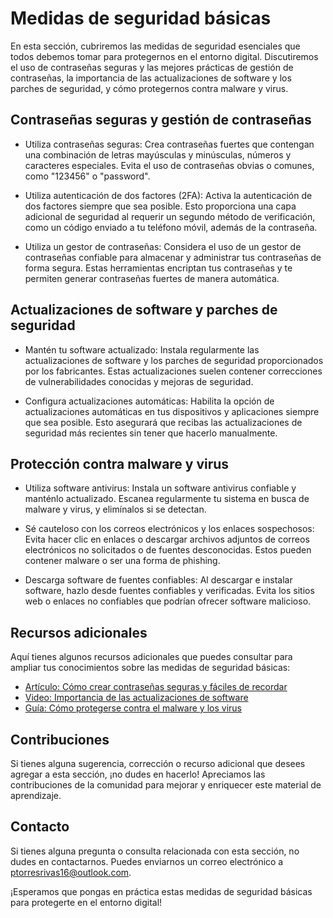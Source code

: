 # Medidas de seguridad básicas

En esta sección, cubriremos las medidas de seguridad esenciales que todos debemos tomar para protegernos en el entorno digital. Discutiremos el uso de contraseñas seguras y las mejores prácticas de gestión de contraseñas, la importancia de las actualizaciones de software y los parches de seguridad, y cómo protegernos contra malware y virus.

## Contraseñas seguras y gestión de contraseñas

- Utiliza contraseñas seguras: Crea contraseñas fuertes que contengan una combinación de letras mayúsculas y minúsculas, números y caracteres especiales. Evita el uso de contraseñas obvias o comunes, como "123456" o "password".

- Utiliza autenticación de dos factores (2FA): Activa la autenticación de dos factores siempre que sea posible. Esto proporciona una capa adicional de seguridad al requerir un segundo método de verificación, como un código enviado a tu teléfono móvil, además de la contraseña.

- Utiliza un gestor de contraseñas: Considera el uso de un gestor de contraseñas confiable para almacenar y administrar tus contraseñas de forma segura. Estas herramientas encriptan tus contraseñas y te permiten generar contraseñas fuertes de manera automática.

## Actualizaciones de software y parches de seguridad

- Mantén tu software actualizado: Instala regularmente las actualizaciones de software y los parches de seguridad proporcionados por los fabricantes. Estas actualizaciones suelen contener correcciones de vulnerabilidades conocidas y mejoras de seguridad.

- Configura actualizaciones automáticas: Habilita la opción de actualizaciones automáticas en tus dispositivos y aplicaciones siempre que sea posible. Esto asegurará que recibas las actualizaciones de seguridad más recientes sin tener que hacerlo manualmente.

## Protección contra malware y virus

- Utiliza software antivirus: Instala un software antivirus confiable y manténlo actualizado. Escanea regularmente tu sistema en busca de malware y virus, y elimínalos si se detectan.

- Sé cauteloso con los correos electrónicos y los enlaces sospechosos: Evita hacer clic en enlaces o descargar archivos adjuntos de correos electrónicos no solicitados o de fuentes desconocidas. Estos pueden contener malware o ser una forma de phishing.

- Descarga software de fuentes confiables: Al descargar e instalar software, hazlo desde fuentes confiables y verificadas. Evita los sitios web o enlaces no confiables que podrían ofrecer software malicioso.

## Recursos adicionales

Aquí tienes algunos recursos adicionales que puedes consultar para ampliar tus conocimientos sobre las medidas de seguridad básicas:

- [Artículo: Cómo crear contraseñas seguras y fáciles de recordar](https://example.com/articulo-contraseñas-seguras)
- [Video: Importancia de las actualizaciones de software](https://example.com/video-importancia-actualizaciones-software)
- [Guía: Cómo protegerse contra el malware y los virus](https://example.com/guia-proteccion-malware-virus)

## Contribuciones

Si tienes alguna sugerencia, corrección o recurso adicional que desees agregar a esta sección, ¡no dudes en hacerlo! Apreciamos las contribuciones de la comunidad para mejorar y enriquecer este material de aprendizaje.

## Contacto

Si tienes alguna pregunta o consulta relacionada con esta sección, no dudes en contactarnos. Puedes enviarnos un correo electrónico a [ptorresrivas16@outlook.com](mailto:ptorresrivas16@outlook.com).

¡Esperamos que pongas en práctica estas medidas de seguridad básicas para protegerte en el entorno digital!

